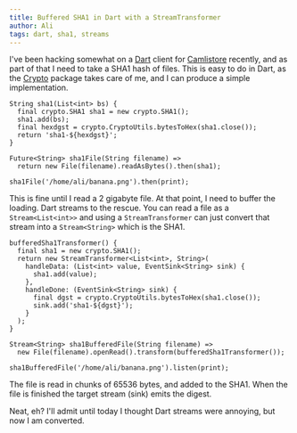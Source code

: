 ```yaml
---
title: Buffered SHA1 in Dart with a StreamTransformer
author: Ali
tags: dart, sha1, streams
---
```


I've been hacking somewhat on a [Dart] client for [Camlistore] recently, and as
part of that I need to take a SHA1 hash of files. This is easy to do in Dart, as
the [Crypto] package takes care of me, and I can produce a simple
implementation.

~~~ {.java}
String sha1(List<int> bs) {
  final crypto.SHA1 sha1 = new crypto.SHA1();
  sha1.add(bs);
  final hexdgst = crypto.CryptoUtils.bytesToHex(sha1.close());
  return 'sha1-${hexdgst}';
}

Future<String> sha1File(String filename) =>
  return new File(filename).readAsBytes().then(sha1);

sha1File('/home/ali/banana.png').then(print);
~~~

This is fine until I read a 2 gigabyte file. At that point, I need to buffer the
loading. Dart streams to the rescue. You can read a file as
a `Stream<List<int>>` and using a `StreamTransformer` can just convert that
stream into a `Stream<String>` which is the SHA1.

~~~ {.java}
bufferedSha1Transformer() {
  final sha1 = new crypto.SHA1();
  return new StreamTransformer<List<int>, String>(
    handleData: (List<int> value, EventSink<String> sink) {
      sha1.add(value);
    },
    handleDone: (EventSink<String> sink) {
      final dgst = crypto.CryptoUtils.bytesToHex(sha1.close());
      sink.add('sha1-${dgst}');
    }
  );
}

Stream<String> sha1BufferedFile(String filename) =>
  new File(filename).openRead().transform(bufferedSha1Transformer());

sha1BufferedFile('/home/ali/banana.png').listen(print);
~~~

The file is read in chunks of 65536 bytes, and added to the SHA1. When the file
is finished the target stream (sink) emits the digest.

Neat, eh? I'll admit until today I thought Dart streams were annoying, but now
I am converted.

[Dart]: http://dartlang.org
[Camlistore]: http://camlistore.org/
[Crypto]: http://api.dartlang.org/docs/bleeding_edge/crypto.html

